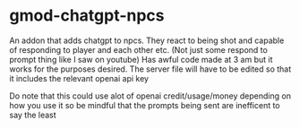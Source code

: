 # gmod-chatgpt-npcs

An addon that adds chatgpt to npcs. They react to being shot and capable of responding to player and each other etc. (Not just some respond to prompt thing like I saw on youtube) Has awful code made at 3 am but it works for the purposes desired. The server file will have to be edited so that it includes the relevant openai api key

Do note that this could use alot of openai credit/usage/money  depending on how you use it so be mindful that the prompts being sent are inefficent to say the least

